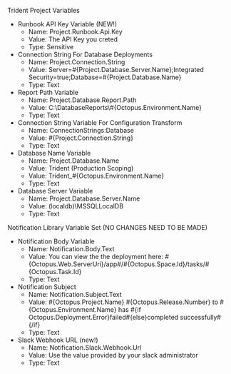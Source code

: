 Trident Project Variables 
- Runbook API Key Variable (NEW!)
    - Name: Project.Runbook.Api.Key
    - Value: The API Key you creted
    - Type: Sensitive
- Connection String For Database Deployments
    - Name: Project.Connection.String
    - Value: Server=#{Project.Database.Server.Name};Integrated Security=true;Database=#{Project.Database.Name}
    - Type: Text
- Report Path Variable
    - Name: Project.Database.Report.Path
    - Value: C:\DatabaseReports\\#{Octopus.Environment.Name}
    - Type: Text
- Connection String Variable For Configuration Transform
    - Name: ConnectionStrings:Database
    - Value: #{Project.Connection.String}
    - Type: Text
- Database Name Variable
    - Name: Project.Database.Name     
    - Value: Trident (Production Scoping)
    - Value: Trident_#{Octopus.Environment.Name}
    - Type: Text
- Database Server Variable
    - Name: Project.Database.Server.Name    
    - Value: (localdb)\MSSQLLocalDB
    - Type: Text

Notification Library Variable Set (NO CHANGES NEED TO BE MADE)
- Notification Body Variable 
    - Name: Notification.Body.Text
    - Value: You can view the the deployment here: #{Octopus.Web.ServerUri}/app#/#{Octopus.Space.Id}/tasks/#{Octopus.Task.Id}
    - Type: Text
- Notification Subject 
    - Name: Notification.Subject.Text
    - Value: #{Octopus.Project.Name} #{Octopus.Release.Number} to #{Octopus.Environment.Name} has #{if Octopus.Deployment.Error}failed#{else}completed successfully#{/if}
    - Type: Text
- Slack Webhook URL (new!)
    - Name: Notification.Slack.Webhook.Url
    - Value: Use the value provided by your slack administrator
    - Type: Text
